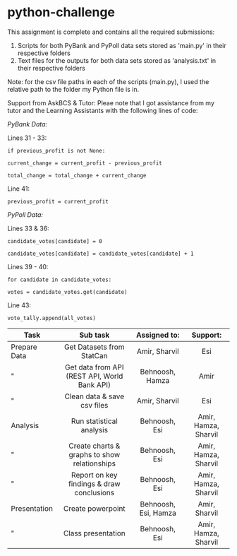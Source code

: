 # python-challenge

This assignment is complete and contains all the required submissions:

1. Scripts for both PyBank and PyPoll data sets stored as 'main.py' in their respective folders
3. Text files for the outputs for both data sets stored as 'analysis.txt' in their respective folders

Note: for the csv file paths in each of the scripts (main.py), I used the relative path to the folder my Python file is in. 

Support from AskBCS & Tutor:
Pleae note that I got assistance from my tutor and the Learning Assistants with the following lines of code:

*PyBank Data:*

Lines 31 - 33: 
    
    if previous_profit is not None:
    
    current_change = current_profit - previous_profit
    
    total_change = total_change + current_change

Line 41:
    
    previous_profit = current_profit

*PyPoll Data:*

Lines 33 & 36:
    
    candidate_votes[candidate] = 0
    
    candidate_votes[candidate] = candidate_votes[candidate] + 1

Lines 39 - 40:
    
    for candidate in candidate_votes:
    
    votes = candidate_votes.get(candidate)

Line 43:

    vote_tally.append(all_votes)
      
| Task     | Sub task   | Assigned to:   | Support:  |
| ------------- |:-------------:| :-----:|  :-----:|
| Prepare Data | Get Datasets from StatCan | Amir, Sharvil | Esi |
| " | Get data from API (REST API, World Bank API) | Behnoosh, Hamza | Amir |
| " | Clean data & save csv files  | Amir, Sharvil      |  Esi |
| Analysis | Run statistical analysis | Behnoosh, Esi   |    Amir, Hamza, Sharvil |
| " | Create charts & graphs to show relationships | Behnoosh, Esi   |    Amir, Hamza, Sharvil |
| " | Report on key findings & draw conclusions | Behnoosh, Esi   |    Amir, Hamza, Sharvil |
| Presentation | Create powerpoint | Behnoosh, Esi, Hamza | Amir, Sharvil |
| " | Class presentation | Behnoosh, Esi | Amir, Hamza, Sharvil |
